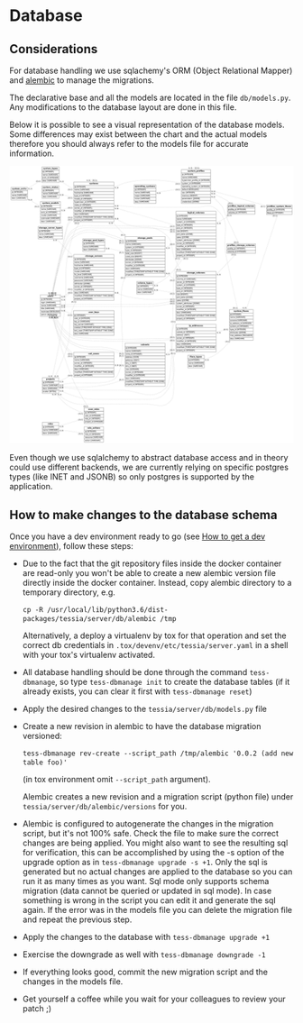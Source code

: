 <!--
Copyright 2016, 2017 IBM Corp.

Licensed under the Apache License, Version 2.0 (the "License");
you may not use this file except in compliance with the License.
You may obtain a copy of the License at

   http://www.apache.org/licenses/LICENSE-2.0

Unless required by applicable law or agreed to in writing, software
distributed under the License is distributed on an "AS IS" BASIS,
WITHOUT WARRANTIES OR CONDITIONS OF ANY KIND, either express or implied.
See the License for the specific language governing permissions and
limitations under the License.
-->
# Database

## Considerations

For database handling we use sqlachemy's ORM (Object Relational Mapper) and [alembic](https://alembic.sqlalchemy.org/en/latest/tutorial.html) to manage the migrations.

The declarative base and all the models are located in the file `db/models.py`. Any modifications to the database layout are done in this file.

Below it is possible to see a visual representation of the database models. Some differences may exist between the chart and the actual models therefore you should always refer to the models file for accurate information.

![Database diagram](../img/db_diagram.png)

Even though we use sqlalchemy to abstract database access and in theory could use different backends, we are currently relying on specific postgres types (like INET and JSONB) so only postgres is supported by the application.

## How to make changes to the database schema

Once you have a dev environment ready to go (see [How to get a dev environment](dev_env.md)), follow these steps:

- Due to the fact that the git repository files inside the docker container are read-only you won't be able to create a new alembic version file directly inside the docker container. Instead, copy alembic directory to a temporary directory, e.g.
  ```
  cp -R /usr/local/lib/python3.6/dist-packages/tessia/server/db/alembic /tmp
  ```
  
  Alternatively, a deploy a virtualenv by tox for that operation and set the correct db credentials in `.tox/devenv/etc/tessia/server.yaml` in a shell with your tox's virtualenv activated.
- All database handling should be done through the command `tess-dbmanage`, so type `tess-dbmanage init` to create the database tables (if it already exists, you can clear it first with
`tess-dbmanage reset`)
- Apply the desired changes to the `tessia/server/db/models.py` file
- Create a new revision in alembic to have the database migration versioned:
  ```
  tess-dbmanage rev-create --script_path /tmp/alembic '0.0.2 (add new table foo)'
  ```
  (in tox environment omit `--script_path` argument).
  
  Alembic creates a new revision and a migration script (python file) under `tessia/server/db/alembic/versions` for you.
- Alembic is configured to autogenerate the changes in the migration script, but it's not 100% safe. Check the file to make sure the correct changes are being applied.
  You might also want to see the resulting sql for verification, this can be accomplished by using the -s option of the upgrade option as in `tess-dbmanage upgrade -s +1`.
  Only the sql is generated but no actual changes are applied to the database so you can run it as many times as you want. Sql mode only supports schema migration (data cannot be queried or updated in sql mode).
  In case something is wrong in the script you can edit it and generate the sql again. If the error was in the models file you can delete the migration file and repeat the previous step.
- Apply the changes to the database with `tess-dbmanage upgrade +1`
- Exercise the downgrade as well with `tess-dbmanage downgrade -1`
- If everything looks good, commit the new migration script and the changes in the models file.
- Get yourself a coffee while you wait for your colleagues to review your patch ;)
